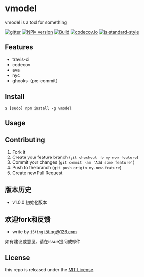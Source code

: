 # vmodel

vmodel is a tool for something

[![gitter](https://badges.gitter.im/Join%20Chat.svg)](https://gitter.im/moajs/vmodel?utm_source=badge&utm_medium=badge&utm_campaign=pr-badge&utm_content=badge)
[![NPM version](https://img.shields.io/npm/v/fm.svg?style=flat-square)](https://www.npmjs.com/package/fm)
[![Build](https://travis-ci.org/moajs/vmodel.svg?branch=master)](https://travis-ci.org/moajs/vmodel)
[![codecov.io](https://codecov.io/github/moajs/vmodel/coverage.svg?branch=master)](https://codecov.io/github/moajs/vmodel?branch=master)
[![js-standard-style](https://img.shields.io/badge/code%20style-standard-brightgreen.svg)](http://standardjs.com/)

## Features

- travis-ci
- codecov
- ava
- nyc
- ghooks（pre-commit）

## Install

    $ [sudo] npm install -g vmodel

## Usage 


## Contributing

1. Fork it
2. Create your feature branch (`git checkout -b my-new-feature`)
3. Commit your changes (`git commit -am 'Add some feature'`)
4. Push to the branch (`git push origin my-new-feature`)
5. Create new Pull Request

## 版本历史

- v1.0.0 初始化版本

## 欢迎fork和反馈

- write by `i5ting` i5ting@126.com

如有建议或意见，请在issue提问或邮件

## License

this repo is released under the [MIT
License](http://www.opensource.org/licenses/MIT).
